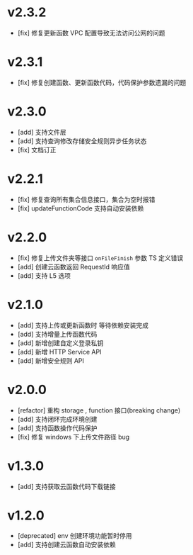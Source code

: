 # v2.3.2

-   [fix] 修复更新函数 VPC 配置导致无法访问公网的问题

# v2.3.1

-   [fix] 修复创建函数、更新函数代码，代码保护参数遗漏的问题

# v2.3.0

-   [add] 支持文件层
-   [add] 支持查询修改存储安全规则异步任务状态
-   [fix] 文档订正

# v2.2.1

-   [fix] 修复查询所有集合信息接口，集合为空时报错
-   [fix] updateFunctionCode 支持自动安装依赖

# v2.2.0

-   [fix] 修复上传文件夹等接口 `onFileFinish` 参数 TS 定义错误
-   [add] 创建云函数返回 RequestId 响应值
-   [add] 支持 L5 选项

# v2.1.0

-   [add] 支持上传或更新函数时 等待依赖安装完成
-   [add] 支持增量上传函数代码
-   [add] 新增创建自定义登录私钥
-   [add] 新增 HTTP Service API
-   [add] 新增安全规则 API

# v2.0.0

-   [refactor] 重构 storage , function 接口(breaking change)
-   [add] 支持闭环完成环境创建
-   [add] 支持函数操作代码保护
-   [fix] 修复 windows 下上传文件路径 bug

# v1.3.0

-   [add] 支持获取云函数代码下载链接

# v1.2.0

-   [deprecated] env 创建环境功能暂时停用
-   [add] 支持创建云函数自动安装依赖
